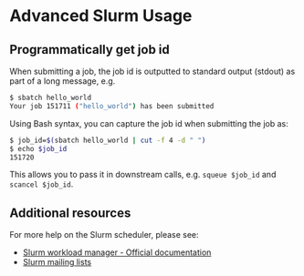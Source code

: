 # Advanced Slurm Usage 

## Programmatically get job id

When submitting a job, the job id is outputted to standard output (stdout) as part of a long message, e.g.
```sh
$ sbatch hello_world
Your job 151711 ("hello_world") has been submitted
```

Using Bash syntax, you can capture the job id when submitting the job as:
```sh
$ job_id=$(sbatch hello_world | cut -f 4 -d " ")
$ echo $job_id
151720
```
This allows you to pass it in downstream calls, e.g. `squeue $job_id` and `scancel $job_id`.


## Additional resources

For more help on the Slurm scheduler, please see:

* [Slurm workload manager - Official documentation](https://slurm.schedmd.com/)
* [Slurm mailing lists](https://slurm.schedmd.com/mail.html)
